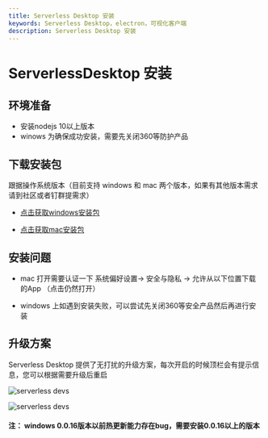 ```yaml
---
title: Serverless Desktop 安装
keywords: Serverless Desktop，electron，可视化客户端
description: Serverless Desktop 安装
---
```


# ServerlessDesktop 安装

## 环境准备
+ 安装nodejs 10以上版本
+ winows 为确保成功安装，需要先关闭360等防护产品


## 下载安装包

跟据操作系统版本（目前支持 windows 和 mac 两个版本，如果有其他版本需求请到社区或者钉群提需求）
+ [点击获取windows安装包](https://serverlessdesktop.oss-cn-beijing.aliyuncs.com/ServerlessDesktop%20Setup.exe.zip)

+ [点击获取mac安装包](https://serverlessdesktop.oss-cn-beijing.aliyuncs.com/ServerlessDesktop.dmg.zip)



## 安装问题
+ mac 打开需要认证一下 系统偏好设置-> 安全与隐私 -> 允许从以下位置下载的App （点击仍然打开）

+ windows 上如遇到安装失败，可以尝试先关闭360等安全产品然后再进行安装
## 升级方案

Serverless Desktop 提供了无打扰的升级方案，每次开启的时候顶栏会有提示信息，您可以根据需要升级后重启

![serverless devs](https://img.alicdn.com/imgextra/i4/O1CN01f4ZbRv1asNNxLDyHC_!!6000000003385-2-tps-2666-74.png)

![serverless devs](https://img.alicdn.com/imgextra/i2/O1CN01EbdkKW1omnB78WuWs_!!6000000005268-2-tps-1616-628.png)


#### 注： windows 0.0.16版本以前热更新能力存在bug，需要安装0.0.16以上的版本



